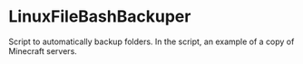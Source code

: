 # LinuxFileBashBackuper
Script to automatically backup folders. In the script, an example of a copy of Minecraft servers.
